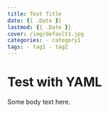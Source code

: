 ```yaml
--- 
title: Test Title
date: {{ .Date }} 
lastmod: {{ .Date }} 
cover: /img/default1.jpg 
categories: - category1 
tags: - tag1 - tag2 
---
```


# Test with YAML
Some body text here.